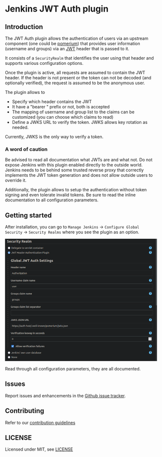 # Jenkins JWT Auth plugin

## Introduction

The JWT Auth plugin allows the authentication of users via an upstream component (one could
be [pomerium](https://www.pomerium.io/)) that provides user information (username and groups)
via an [JWT](https://jwt.io) header that is passed to it.

It consists of a `SecurityRealm` that identifies the user using that header and supports various
configuration options.

Once the plugin is active, all requests are assumed to contain the JWT header. If the header
is not present or the token can not be decoded (and optionally verified), the request is assumed
to be the anonymous user.

The plugin allows to
* Specify which header contains the JWT
* It have a "bearer " prefix or not, both is accepted
* The mapping of username and group list to the claims can be customized (you can choose which claims to read)
* Define a JWKS URL to verify the token. JWKS allows key rotation as needed.

Currently, JWKS is the only way to verify a token.

### A word of caution

Be advised to read all documentation what JWTs are and what not. Do not expose Jenkins with this
plugin enabled directly to the outside world. Jenkins needs to be behind some trusted reverse proxy
that correctly implements the JWT token generation and does not allow outside users to override it.

Additionally, the plugin allows to setup the authentication without token signing and even tolerate
invalid tokens. Be sure to read the inline documentation to all configuration parameters.

## Getting started

After installation, you can go to `Manage Jenkins` -> `Configure Global Security` -> `Security Realms`
where you see the plugin as an option.

![logo](/assets/plugin.png)

Read through all configuration parameters, they are all documented.

## Issues

Report issues and enhancements in the [Github issue tracker](https://github.com/jenkinsci/jwt-auth-plugin/issues).

## Contributing

Refer to our [contribution guidelines](https://github.com/jenkinsci/.github/blob/master/CONTRIBUTING.md)

## LICENSE

Licensed under MIT, see [LICENSE](LICENSE.md)

